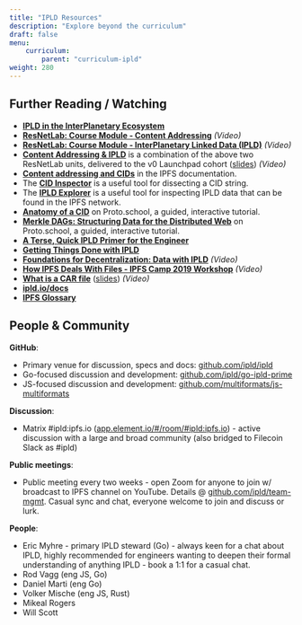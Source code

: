 ```yaml
---
title: "IPLD Resources"
description: "Explore beyond the curriculum"
draft: false
menu:
    curriculum:
        parent: "curriculum-ipld"
weight: 280
---
```


## Further Reading / Watching

* [**IPLD in the InterPlanetary Ecosystem**](https://ipld.io/docs/intro/ecosystem/)
* [**ResNetLab: Course Module - Content Addressing**](https://research.protocol.ai/tutorials/resnetlab-on-tour/content-addressing/) _(Video)_
* [**ResNetLab: Course Module - InterPlanetary Linked Data (IPLD)**](https://research.protocol.ai/tutorials/resnetlab-on-tour/ipld/) _(Video)_
* [**Content Addressing & IPLD**](https://f.io/r2e848CK) is a combination of the above two ResNetLab units, delivered to the v0 Launchpad cohort ([slides](https://docs.google.com/presentation/d/1OnqLcAsY8j\_ysSzMKDtXeEkcJV2NKNoEecgHTDXjPqQ/edit#slide=id.gd94be6831b\_1\_315)) _(Video)_
* [**Content addressing and CIDs**](https://docs.ipfs.io/concepts/content-addressing/) in the IPFS documentation.
* The [**CID Inspector**](https://cid.ipfs.io) is a useful tool for dissecting a CID string.
* The [**IPLD Explorer**](https://explore.ipld.io) is a useful tool for inspecting IPLD data that can be found in the IPFS network.
* [**Anatomy of a CID**](https://proto.school/anatomy-of-a-cid/) on Proto.school, a guided, interactive tutorial.
* [**Merkle DAGs: Structuring Data for the Distributed Web**](https://proto.school/merkle-dags) on Proto.school, a guided, interactive tutorial.
* [**A Terse, Quick IPLD Primer for the Engineer**](https://ipld.io/docs/intro/primer/)
* [**Getting Things Done with IPLD**](https://ipld.io/docs/synthesis/gtd/)
* [**Foundations for Decentralization: Data with IPLD**](https://media.ccc.de/v/gpn19-105-foundations-for-decentralization-data-with-ipld) _(Video)_
* [**How IPFS Deals With Files - IPFS Camp 2019 Workshop**](https://www.youtube.com/watch?v=Y\_-TWTmF\_1I) _(Video)_
* [**What is a CAR file**](https://f.io/fhmaszuB) ([slides](https://docs.google.com/presentation/d/1WYuoDdMUkU4MDSACWf4IZU61Hf91mXaExVQ-Je5JbPY/edit#slide=id.gc6fa3c898\_0\_0)) _(Video)_
* [**ipld.io/docs**](https://ipld.io/docs/)
* [**IPFS Glossary**](https://docs.ipfs.io/concepts/glossary/)

## People & Community

**GitHub**:

* Primary venue for discussion, specs and docs: [github.com/ipld/ipld](https://github.com/ipld/ipld)
* Go-focused discussion and development: [github.com/ipld/go-ipld-prime](https://github.com/ipld/go-ipld-prime)
* JS-focused discussion and development: [github.com/multiformats/js-multiformats](https://github.com/multiformats/js-multiformats)

**Discussion**:

* Matrix #ipld:ipfs.io ([app.element.io/#/room/#ipld:ipfs.io](https://app.element.io/#/room/#ipld:ipfs.io)) - active discussion with a large and broad community (also bridged to Filecoin Slack as #ipld)

**Public meetings**:

* Public meeting every two weeks - open Zoom for anyone to join w/ broadcast to IPFS channel on YouTube. Details @ [github.com/ipld/team-mgmt](https://github.com/ipld/team-mgmt). Casual sync and chat, everyone welcome to join and discuss or lurk.

**People**:

* Eric Myhre - primary IPLD steward (Go) - always keen for a chat about IPLD, highly recommended for engineers wanting to deepen their formal understanding of anything IPLD - book a 1:1 for a casual chat.
* Rod Vagg (eng JS, Go)
* Daniel Marti (eng Go)
* Volker Mische (eng JS, Rust)
* Mikeal Rogers
* Will Scott